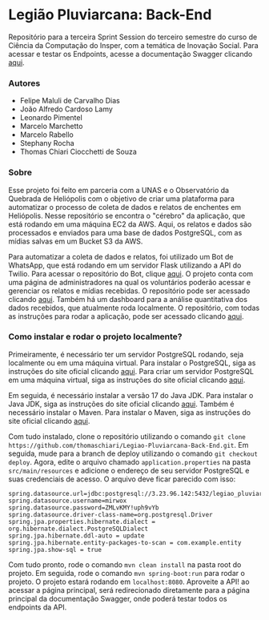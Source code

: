 # Legião Pluviarcana: Back-End

Repositório para a terceira Sprint Session do terceiro semestre do curso de Ciência da Computação do Insper, com a temática de Inovação Social. Para acessar e testar os Endpoints, acesse a documentação Swagger clicando [aqui](http://3.23.96.142:8080/).

### Autores

- Felipe Maluli de Carvalho Dias
- João Alfredo Cardoso Lamy
- Leonardo Pimentel
- Marcelo Marchetto
- Marcelo Rabello
- Stephany Rocha
- Thomas Chiari Ciocchetti de Souza

### Sobre

Esse projeto foi feito em parceria com a UNAS e o Observatório da Quebrada de Heliópolis com o objetivo de criar uma plataforma para automatizar o processo de coleta de dados e relatos de enchentes em Heliópolis. Nesse repositório se encontra o "cérebro" da aplicação, que está rodando em uma máquina EC2 da AWS. Aqui, os relatos e dados são processados e enviados para uma base de dados PostgreSQL, com as mídias salvas em um Bucket S3 da AWS.

Para automatizar a coleta de dados e relatos, foi utilizado um Bot de WhatsApp, que está rodando em um servidor Flask utilizando a API do Twilio. Para acessar o repositório do Bot, clique [aqui](https://github.com/Maraba23/whatsappbot-public-version). O projeto conta com uma página de administradores na qual os voluntários poderão acessar e gerenciar os relatos e mídias recebidas. O repositório pode ser acessado clicando [aqui](https://github.com/marchettomarcelo/sprint-2023.1). Também há um dashboard para a análise quantitativa dos dados recebidos, que atualmente roda localmente. O repositório, com todas as instruções para rodar a aplicação, pode ser acessado clicando [aqui](https://github.com/alfredjynx/DashBoard-Heliopolis). 

### Como instalar e rodar o projeto localmente?

Primeiramente, é necessário ter um servidor PostgreSQL rodando, seja localmente ou em uma máquina virtual. Para instalar o PostgreSQL, siga as instruções do site oficial clicando [aqui](https://www.postgresql.org/download/). Para criar um servidor PostgreSQL em uma máquina virtual, siga as instruções do site oficial clicando [aqui](https://aws.amazon.com/pt/getting-started/hands-on/create-connect-postgresql-db/).

Em seguida, é necessário instalar a versão 17 do Java JDK. Para instalar o Java JDK, siga as instruções do site oficial clicando [aqui](https://www.oracle.com/java/technologies/javase/jdk17-archive-downloads.html). Também é necessário instalar o Maven. Para instalar o Maven, siga as instruções do site oficial clicando [aqui](https://maven.apache.org/install.html).

Com tudo instalado, clone o repositório utilizando o comando `git clone https://github.com/thomaschiari/Legiao-Pluviarcana-Back-End.git`. Em seguida, mude para a branch de deploy utilizando o comando `git checkout deploy`. Agora, edite o arquivo chamado `application.properties` na pasta `src/main/resources` e adicione o endereço de seu servidor PostgreSQL e suas credenciais de acesso. O arquivo deve ficar parecido com isso:

```
spring.datasource.url=jdbc:postgresql://3.23.96.142:5432/legiao_pluviarcana
spring.datasource.username=mirwox
spring.datasource.password=ZMLvKMY!uph9vYb
spring.datasource.driver-class-name=org.postgresql.Driver
spring.jpa.properties.hibernate.dialect = org.hibernate.dialect.PostgreSQLDialect
spring.jpa.hibernate.ddl-auto = update
spring.jpa.hibernate.entity-packages-to-scan = com.example.entity
spring.jpa.show-sql = true
```

Com tudo pronto, rode o comando `mvn clean install` na pasta root do projeto. Em seguida, rode o comando `mvn spring-boot:run` para rodar o projeto. O projeto estará rodando em `localhost:8080`. Aproveite a API! ao acessar a página principal, será redirecionado diretamente para a página principal da documentação Swagger, onde poderá testar todos os endpoints da API.

